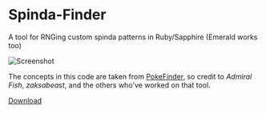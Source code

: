# Spinda-Finder
A tool for RNGing custom spinda patterns in Ruby/Sapphire (Emerald works too)

![Screenshot](https://i.imgur.com/kO7us6E.png)

The concepts in this code are taken from [PokeFinder,](https://github.com/Admiral-Fish/PokeFinder) so credit to *Admiral Fish*, *zaksabeast*, and the others who've worked on that tool.

[Download](https://github.com/Lincoln-LM/Spinda-Finder/releases)
